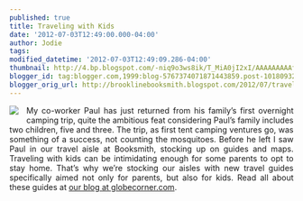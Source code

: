 ```yaml
---
published: true
title: Traveling with Kids
date: '2012-07-03T12:49:00.000-04:00'
author: Jodie
tags: 
modified_datetime: '2012-07-03T12:49:09.286-04:00'
thumbnail: http://4.bp.blogspot.com/-niq9o3ws8ik/T_MiA0jI2xI/AAAAAAAAAfk/MWJ6sv8fxM0/s72-c/FC9781934028605+%25281%2529.JPG
blogger_id: tag:blogger.com,1999:blog-5767374071871443859.post-1018093255689505384
blogger_orig_url: http://brooklinebooksmith.blogspot.com/2012/07/traveling-with-kids.html
---
```


<div class="separator" style="clear: both; text-align: center;"><a href="http://4.bp.blogspot.com/-niq9o3ws8ik/T_MiA0jI2xI/AAAAAAAAAfk/MWJ6sv8fxM0/s1600/FC9781934028605+%25281%2529.JPG" imageanchor="1" style="clear: left; float: left; margin-bottom: 1em; margin-right: 1em; text-align: justify;"><img border="0" src="http://4.bp.blogspot.com/-niq9o3ws8ik/T_MiA0jI2xI/AAAAAAAAAfk/MWJ6sv8fxM0/s1600/FC9781934028605+%25281%2529.JPG" /></a><span style="background-color: white; color: #333333; font-family: Verdana, Tahoma, Arial, serif; font-size: 12px; line-height: 21px; text-align: left;"></span></div><div style="text-align: justify;"><span style="background-color: white;">My co-worker Paul has just returned from his family’s first overnight camping trip, quite the ambitious feat considering Paul’s family includes two children, five and three. The trip, as first tent camping ventures go, was something of a success, not counting the mosquitoes. Before he left I saw Paul in our travel aisle at Booksmith, stocking up on guides and maps. Traveling with kids can be intimidating enough for some parents to opt to stay home. That’s why we’re stocking our aisles with new travel guides specifically aimed not only for parents, but also for kids. Read all about these guides at <a href="http://globecornerbookstore.com/blogs/">our blog at globecorner.com</a>.</span></div><div style="text-align: justify;"><span style="background-color: white;"><br /></span></div><div style="text-align: justify;"><br /></div>